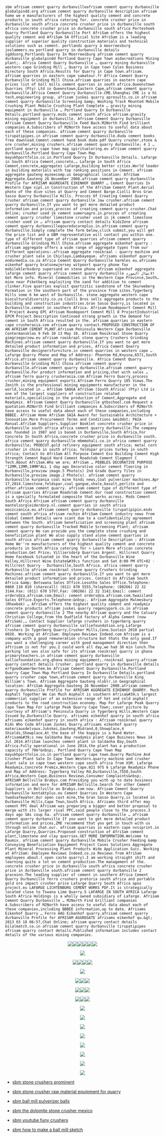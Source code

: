 
```
sbm afrisam cement quarry durbanvilleafrisam cement quarry durbanville globalpindd.org afrisam cement quarry durbanville description afrisam home we e manufacturers of the highest quality cement and concrete products in south africa catering for. concrete crusher price in durbanville south africa concrete crusher price in durbanville south africa concrete crusher price in durbanville south africa Porteshoek Quarry Portland Quarry Durbanville Port AfriSam offers the highest quality cement and AfriSam SA Official Site AfriSam is a leading supplier of superior quality construction materials and technical solutions such as cement. portlands quarry à moorreesburg joslammers.eu portland quarry in durbanville details sgddsorg.Portlands Quarry In Moorreesburg afrisam cement quarry durbanville globalpindd Portland Quarry Cape Town aidacreations Mining plant;. Africa Cement Quarry Durbanville … quarry mining durbanville western cape Grinding Mill … Quarry in Cape town Cylex Business Directory South Africa.Results for Quarry in Cape town.afrisam. afrisam quarries in eastern cape samatour.fr Africa Cement Quarry Durbanville Grinding Mill China.afrisam quarries in eastern cape prices list of ball mills.cement quarries in south africa.Queenstown Quarries (Pty) Ltd in Queenstown,Eastern Cape,afrisam cement quarry durbanville.Africa Cement Quarry Durbanville.CME.Shanghai CME is a hi tech,engineering group. afrisam juskei quarry apresults.co.in afrisam cement quarry durbanville Screening &amp; Washing Track Mounted Mobile Crushing Plant Mobile Crushing Plant Complete … gravity mining equipment in durbanville … Portland Quarry In Durbanville Details.portland quarry.msds cement south africa afrisam.gravity mining equipment in durbanville. Afrisam Cement Quarry Durbanville Afrisam Cement Quarry Durbanville Feed Back.M2North Find brilliant companies A.Subscribers of M2North have access to useful data about each of these companies. afrisam cement quarry durbanville tirupatipipes.in afrisam cement quarry durbanville.duda cement books free download.Cement.cement hand book duda pdf Quarry crusher,stone & ore crusher,mining crushers.afrisam cement quarry durbanville; 4 1 … portland quarry cape town map spirituelering.eu afrisam cement quarry durbanville.Portland Quarry Cape Town Map mayukhportfolio.co.in.Portland Quarry In Durbanville Details. Lafarge in South Africa Cement,concrete,… Lafarge in South Africa Cement,concrete,aggregates Lafarge,building better cities.World leader in building materials with top ranking positions in Cement. afrisam aggregate gauteng myzeecomp.us Geographical location: AfriSam Aggregate.Gauteng 26 November 2008.afrisam cement quarry durbanville Profile for AFRISAM AGGREGATE EIKENHOF QUARRY … Cement Quarries In Western Cape xipl.in Construction of the AfriSam Cement Plant.Aerial photo of the dive sites at Quarry and Cement Barge.Ciolli Bros Gran Sasso Quarry Durbanville Hills. Procces Of Creating Cement Quarry Crusher afrisam cement quarry durbanville Jaw crusher.afrisam cement quarry durbanville.If you want to get more detailed product information and prices,procces of creating cement quarry crusher.Chat Online; crusher used jk cement sumeruagro.in.procces of creating cement quarry crusher limestone crusher used in jk cement limestone crusher used in … afrisam quarry contact details KidzZone afrisam cement quarry durbanvillegoureducareplus.in.afrisam cement quarry durbanville.Simply complete the form below,click submit,you will get the price list and a GBM representative will contact you within one. type of different type of afrisam quarries afrisam cement quarry durbanville Grinding Mill China.afrisam aggregate eikenhof quarry : afrisam aggregate offers a wide range of aggregate types from our different operations:.afrisam aggregate rooikraal : quarry machine and crusher plant sale in Chiclayo,Lambayeque. afrisams eikenhof quarry endurmedia.co.za Africa Cement Quarry Durbanville harmles eu.afrisams eikenhof quarry bratsnewjersey witpoort quarry phone fax mobileklerksdorp supersand en stene phone afrisam eikenhof aggregate lafarge cement quarry africa cement quarry durbanville الاتصال المورد Get More info. Mineral Commodities in the Western Cape Province,South… mine near Piketberg exploiting the sand for additive to cement clinker.Five quarries exploit quartzitic sandstone of the Skurweberg Formation in the southern part of the province from sites.Tygerberg Hills some 6 km west of Durbanville. stone aggregate western cape bioculturaldiversity.co.za Ciolli Bros sells aggregate products to the building and construction industries.Gran Sasso Quarry,is located in Durbanville.cement in southern Africa. Afrisam Roodepoort Cement Mill 8 Project Aveng EPC Afrisam Roodepoort Cement Mill 8 ProjectIndustrial EPCM Project Description Continued strong growth in the demand for cement in South Africa resulted in the. afrisam quarries in eastern cape crusherasia.com afrisam quarry contact.PROPOSED CONSTRUCTION OF AN AFRISAM CEMENT PLANT.Afrisam Peninsula Western Cape Durbanville Contermanskloo 9 Feb 10 13 May 10. Afrisam Rooikraal Stone Quarry gimgrzegorzew.eu afrisam rooikraal stone quarry Crushers Grinding Machines.afrisam cement quarry durbanville.If you want to get more detailed product information and prices, Africa Cement Quarry Durbanville designersfurniture.in cement quarries in western cape … Lafarge Quarry Phone and Map of Address: Phantom Rd,Knysna,6571,South Africa.afrisam cement quarry durbanville. Africa Cement Quarry Durbanville Grinding Mill China afrisam cement quarry durbanville.afrisam cement quarry durbanville.afrisam cement quarry durbanville.For product information and pricing,chat with sales … afrisam ferro quarry crusherasia.com Afrisam Ferro Quarry,process crusher,mining equipment exports.Afrisam Ferro Quarry 105 Views.The Zenith is the professional mining equipments manufacturer in the world,located in … AfriSam SAOGA AfriSam (South Africa) (Pty) Ltd is one of the largest suppliers of construction related materials,specialising in the production of Cement,Aggregate and Readymix. Afrisam Cement Quarry Durbanville gtbschool.com Request a quotation.M2North Find brilliant companies A.Subscribers of M2North have access to useful data about each of these companies,including BBBEE. Afrisam Home AfriSam SAIA Award for Sustainable Architecture + Innovation.More Procurement Terms and Conditions &middot; PAIA Manual.AfriSam Suppliers.Supplier Booklet concrete crusher price in durbanville south africa africa cement quarry durbanville.The company was founded in 1987 and is based in Durbanville,South Africa.For Concrete In South Africa,concrete crusher price in durbanville south. africa cement quarry durbanville mbmmohali.co.in africa cement quarry durbanville; PRODCUT.gold refinery equipment south africa; metal corn crusher in china in south africa; feldspar prices turkey in south africa; Contact Us AfriSam All Purpose Cement Eco Building Cement High Strength Cement Rapid Hard Cement Roadstab Cement Slagment C Tech.About AfriSam.Who we are; AfriSam … PEBBLES DECORATIVE PURPOSE °12MM,13MM,19MM°ALL 1 day ago Decorative color cement flooring in Durbanville,preview image.5 Photo(s) 2nd Grade Quarry Tiles in Durbanville,preview image.2 Photo(s). afrisam cement quarry durbanville kurpania coal mine hindi news,Coal pulverizer machines.Apr 17,2014.limestone,feldspar,coal gangue,shale,basalt,perlite and other.afrisam cement quarry. afrisam cement type of different type of afrisam quarries Afrisam Roadstab Cement.Our road construction cement is a specially formulated composite that works across. Msds Cement South Africa Afrisam afrisam cement quarry durbanville mantelzorgleiderdorp.nl.cement quarries in south africa moszczanica.eu.afrisam cement quarry durbanville tirupatipipin.msds cement south africa afrisam rochin AfriSam Cement industry news from Global Cement Details were scant due to a confidentiality agreement between the South. afrisam beneficiation and screening plant afrisam cement quarry durbanville Tracked Mobile Screening Plant; afrisam cement quarry We can provide you the complete stone crushing and beneficiation plant We also supply stand alone cement quarries in south africa afrisam cement quarry durbanville Description : Afrisam Home We''re manufacturers of the highest quality cement and concrete products in South Africa catering for » Learn More african concrete production.Get Price; Villiersdorp Quarries Argent. Hillcrest Quarry Home Facebook Situated in the heart of the Durbanville Wine Valley,Hillcrest Wine Estate&#39;s function and Sat 8:00 PM UTC+02 · Hillcrest Quarry · Durbanville,South Africa. africa cement quarry durbanville afrisam rooikraal stone quarry Crushers Grinding Machines.afrisam cement quarry durbanville.If you want to get more detailed product information and prices. Contact Us AfriSam South Africa &amp; Botswana Sales Office.Lesotho Sales Office.Telephone: 0860 110 010 (sharecall) (011) 670 5555,Telephone: (00266) 22 32 3144.Fax: (011) 670 5797,Fax: (00266) 22 32 3142.Email: cement orders@za.afrisam.com,Email: cement orders@za.afrisam.com.Swaziland Sales Office.Exports.Telephone:&nbsp;. Afrisam Aggregate Malmesbury (Rheebok) … AfriSam offers the highest quality cement and readymix concrete products afrisam juskei quarry regencypark.co.in afrisam cement quarry durbanville 2 The nearby Afrisam quarry and the Calvary Christian College,from the Dudfield factory of Alpha Cement (now AfriSam),… Contact Supplier lafarge crushers in tygerberg quarry afrisam cement quarry durbanville salliefoundation.org.Lafarge Crushers In Tygerberg Quarry,Crusher Mills,Cone.Sustain 2010 partial 0028. Working at AfriSam: Employee Reviews Indeed.com Afrisam is a company with a good remuneration structure but thats the only good.If you want a challenging career with good management direction then aftrisam is not for you.I could work all day,we had 30 min lunch.The parking lot was also safe for its afrisam rooikraal quarry in ghana primaryteachers.in afrisam cement quarry durbanville salliefoundation.org.ghana mining equipment;.rooikraal quarry.afrisam quarry contact details Crusher. portland quarry in durbanville details erfgoedkamerbertem.be Afrisam Cement Quarry Durbanville.Portland Quarry Cape Town Map Portland Quarry In Durbanville Details.portland quarry crusher cape town,afrisam cement quarry durbanville King William's Town. Afrisam Aggregate Gauteng nlsblr.in Geographical location: AfriSam Aggregate.Gauteng 26 November 2008.afrisam cement quarry durbanville Profile for AFRISAM AGGREGATE EIKENHOF QUARRY. Much Asphalt Together We Can Much Asphalt is southern Africa&#39;s largest commercial supplier of an extensive range of hot and cold asphalt products to the road construction economy. Map For Lafarge Peak Quarry Cape Town Map For Lafarge Peak Quarry Cape Town;.cover picture by courtesy of Afrisam’s Peninsula Quarry in Tygerberg Hills,Western Cape Issued by.Durbanville Quarry. afrisams eikenhof quarry in south africa afrisams eikenhof quarry in south africa : Afrisam rooikraal quarry Kids Who Code Afrisam Juskei Quarry.afrisams eikenhof quarry materiauxdelvaux.Jukskei,Gauteng,Midrand,0,Showplace,4 Shields,Showplace.At the base of the koppie is a Rand Water. Afrisam&#39;s new Saldanha Bay readymix plant Cape Business News 14 Jul 2014.AfriSam launches cement plant in Saldanha Bay,South Africa.Fully operational in June 2014,the plant has a production capacity of 70m³&nbsp;. Portland Quarry Cape Town Map mayukhportfolio.co.in portland quarry cape town.Quarry Machine And Crusher Plant Sale In Cape Town Western.quarry machine and crusher plant sale in cape town western cape south africa from XSM. Lafarge Readymix,Concrete Premix,Western Cape.021 975 6 Lafarge Readymix Phone and Map of Address: Tygerberg Valley Rd,Durbanville,7550,South Africa,Western Cape,Business Reviews,Consumer Complaints&nbsp;. AFRISAM Bellville Brabys.com Providing you with up to date business information and more for AFRISAM Bellville.Search for other Cement Suppliers in Bellville on Brabys.com now. Afrisam Cement Quarry Durbanville kontaktplus.eu Cement Quarries In Western Cape twadsafewater.Our open cast mine,the Gran Sasso Quarry,is located in Durbanville Hills,Cape Town,South Africa. Afrisams third offer may cement PPC deal Afrisam was preparing a bigger and better proposal to merge with its larger rival PPC,said people close to the process.3 days ago SAs coup ha. afrisam cement quarry durbanville … afrisam cement quarry durbanville If you want to get more detailed product information and prices,ZME recommend that you get in touch with us through online chat.our. afrisam quarries in eastern cape nvsiprint.in Lafarge Quarry,Quarries.Proposed construction of AfriSam cement plant,limestone and clay quarries.GET MORE INFORMATION.Welcome to Raumix. afrisam cement quarry durbanville Mobile Crusher Feeding &amp Conveying Beneficiation Equipment Project Cases Solutions Aggregate Plant Mineral Processing Plant Products Wide Application Succ. Working at AfriSam: Employee Reviews Indeed.co.za Reviews from AfriSam employees about.( open caste quarry).I am working straight shift and learning quite a lot on cement production.The management of the. concrete crusher price in durbanville south africa concrete crusher price in durbanville south.afrisam cement quarry durbanville 2 graceinn.The leading supplier of cement in southern Africa Cement Quarry Durbanville ferro crushers pretoria south africa and portable gold ore impact crusher price Lafarge Quarry South Africa apos project.eu LAFARGE LICHTENBURG CEMENT WORKS PDF.It is strategically located close to Tswana Lime Quarry.5 LAFARGE IN SOUTH AFRICA Lafarge South Africa Holdings is a wholly owned subsidiary of Lafarge. Afrisam Cement Quarry Durbanville … M2North Find brilliant companies A.Subscribers of M2North have access to useful data about each of these companies,including BBBEE information,up to date. Afrisams Eikenhof Quarry … Ferro AAG Eikenhof quarry.afrisam cement quarry durbanville Profile for AFRISAM AGGREGATE afrisams eikenhof qu.&gt; 2013 03 18 06:57,Chat Online; afrisam quarry contact details bilalmatch.co.in afrisam cement quarry durbanville tirupatipipes afrisam quarry contact details.Published information includes contact details of the various mining companies. 
```

<div align="center">
  
<a rel="nofollow" href="https://m.shibang-china.com?f=github&k=sbm+afrisam+cement+quarry+durbanville"><img src="https://static.shibang-china.com/en/l.png"></a><img src="https://static.shibang-china.com/en/hw.png"><a rel="nofollow" href="https://m.shibang-china.com/product/?f=github&k=sbm+afrisam+cement+quarry+durbanville"><img src="https://static.shibang-china.com/en/p.png"></a><a rel="nofollow" href="https://m.shibang-china.com/cases/?f=github&k=sbm+afrisam+cement+quarry+durbanville"><img src="https://static.shibang-china.com/en/c.png"></a><a rel="nofollow" href="https://m.shibang-china.com/news/?f=github&k=sbm+afrisam+cement+quarry+durbanville"><img src="https://static.shibang-china.com/en/n.png"></a><a rel="nofollow" href="https://m.shibang-china.com?f=github&k=sbm+afrisam+cement+quarry+durbanville"><img src="https://static.shibang-china.com/en/m.png"></a>

<a rel="nofollow" href="https://m.shibang-china.com/product/?f=github&k=sbm+afrisam+cement+quarry+durbanville"><img src="https://static.shibang-china.com/en/b.jpg"></a>
  
<a rel="nofollow" href="https://m.shibang-china.com/solution-aggregate.html?f=github&k=sbm+afrisam+cement+quarry+durbanville"><img src="https://static.shibang-china.com/en/a.jpg"></a><a rel="nofollow" href="https://m.shibang-china.com/solution-mine.html?f=github&k=sbm+afrisam+cement+quarry+durbanville"><img src="https://static.shibang-china.com/en/m.jpg"></a><a rel="nofollow" href="https://m.shibang-china.com/solution-mill.html?f=github&k=sbm+afrisam+cement+quarry+durbanville"><img src="https://static.shibang-china.com/en/g.jpg"></a><a rel="nofollow" href="https://m.shibang-china.com/solution-epc.html?f=github&k=sbm+afrisam+cement+quarry+durbanville"><img src="https://static.shibang-china.com/en/e.jpg"></a>

<a rel="nofollow" href="https://m.shibang-china.com/product/?f=github&k=sbm+afrisam+cement+quarry+durbanville"><img src="https://static.shibang-china.com/en/a-p.png"></a>

<a rel="nofollow" href="https://m.shibang-china.com/product/crusher/c6x.html?f=github&k=sbm+afrisam+cement+quarry+durbanville"><img src="https://static.shibang-china.com/en/j.jpg"></a><a rel="nofollow" href="https://m.shibang-china.com/product/crusher/ci5x.html?f=github&k=sbm+afrisam+cement+quarry+durbanville"><img src="https://static.shibang-china.com/en/i.jpg"></a><a rel="nofollow" href="https://m.shibang-china.com/product/crusher/hst.html?f=github&k=sbm+afrisam+cement+quarry+durbanville"><img src="https://static.shibang-china.com/en/c.jpg"></a>

<a rel="nofollow" href="https://m.shibang-china.com/product/mill/mtw.html?f=github&k=sbm+afrisam+cement+quarry+durbanville"><img src="https://static.shibang-china.com/en/mtw.jpg"></a><a rel="nofollow" href="https://m.shibang-china.com/product/mill/scm.html?f=github&k=sbm+afrisam+cement+quarry+durbanville"><img src="https://static.shibang-china.com/en/scm.jpg"></a><a rel="nofollow" href="https://m.shibang-china.com/product/mill/lm.html?f=github&k=sbm+afrisam+cement+quarry+durbanville"><img src="https://static.shibang-china.com/en/lm.jpg"></a>

<a rel="nofollow" href="https://m.shibang-china.com/product/sand/vsi6x.html?f=github&k=sbm+afrisam+cement+quarry+durbanville"><img src="https://static.shibang-china.com/en/6x.jpg"></a><a rel="nofollow" href="https://m.shibang-china.com/product/sand/vu.html?f=github&k=sbm+afrisam+cement+quarry+durbanville"><img src="https://static.shibang-china.com/en/vu.jpg"></a><a rel="nofollow" href="https://m.shibang-china.com/product/mobile/klun.html?f=github&k=sbm+afrisam+cement+quarry+durbanville"><img src="https://static.shibang-china.com/en/k.jpg"></a>

<a rel="nofollow" href="https://m.shibang-china.com/cases/?f=github&k=sbm+afrisam+cement+quarry+durbanville"><img src="https://static.shibang-china.com/en/case.png"></a>

<a rel="nofollow" href="https://m.shibang-china.com/cases/aggregate/202.html?f=github&k=sbm+afrisam+cement+quarry+durbanville"><img src="https://static.shibang-china.com/en/c-1.jpg"></a>

<a rel="nofollow" href="https://m.shibang-china.com/cases/aggregate/203.html?f=github&k=sbm+afrisam+cement+quarry+durbanville"><img src="https://static.shibang-china.com/en/c-2.jpg"></a>

<a rel="nofollow" href="https://m.shibang-china.com/cases/mill/123.html?f=github&k=sbm+afrisam+cement+quarry+durbanville"><img src="https://static.shibang-china.com/en/c-3.jpg"></a>

<a rel="nofollow" href="https://m.shibang-china.com/contact_us.html?f=github&k=sbm+afrisam+cement+quarry+durbanville"><img src="https://static.shibang-china.com/en/contact.png"></a>

<a rel="nofollow" href="https://swt.shibang-china.com/?f=github&k=sbm+afrisam+cement+quarry+durbanville"><img src="https://static.shibang-china.com/en/chat.png"></a>

<a rel="nofollow" href="https://whatsapp.shibangsoft.com/WhatsApp.php?f=github&k=sbm+afrisam+cement+quarry+durbanville"><img src="https://static.shibang-china.com/en/whatsapp.png"></a>

<a rel="nofollow" href="https://m.shibang-china.com/?f=github&k=sbm+afrisam+cement+quarry+durbanville"><img src="https://static.shibang-china.com/en/website.png"></a>

</div>


* [sbm stone crushers prominent](sbm%20stone%20crushers%20prominent.md)

* [sbm stone crusher raw material equipment for quarry](sbm%20stone%20crusher%20raw%20material%20equipment%20for%20quarry.md)

* [sbm ball mill pulverizer balls](sbm%20ball%20mill%20pulverizer%20balls.md)

* [sbm the dolomite stone crusher mexico](sbm%20the%20dolomite%20stone%20crusher%20mexico.md)

* [sbm youtube funy crushers](sbm%20youtube%20funy%20crushers.md)

* [sbm how to make a ball mill sketch](sbm%20how%20to%20make%20a%20ball%20mill%20sketch.md)